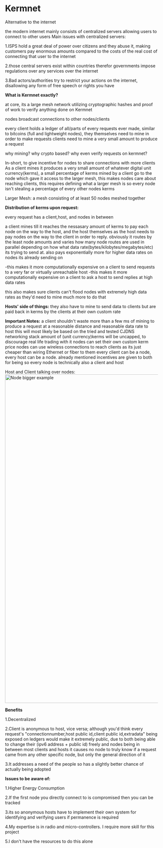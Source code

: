 # Kermnet
Alternative to the internet


the modern internet mainly consists of centralized servers allowing users to connect to other users
Main issues with centralized servers:

1.ISPS hold a great deal of power over citizens and they abuse it, making customers pay enormous amounts compared to the costs of the real cost of connecting that user to the internet

2.those central servers exist within countries therefor governments impose regulations over any services over the internet

3.Bad actors/authorities try to restrict your actions on the internet, disallowing any form of free speech or rights you have


**What is Kermnet exactly?**

at core, its a large mesh network utilizing cryptographic hashes and proof of work to verify anything done on Kermnet

nodes broadcast connections to other nodes/clients

every client holds a ledger of all/parts of every requests ever made, similar to bitcoins (full and lightweight nodes), they themselves need to mine in order to make requests
clients need to mine a very small amount to produce a request

why mining? why crypto based? why even verify requests on kermnet?

In-short, to give incentive for nodes to share connections with more clients
As a client mines it produces a very small amount of whatever digital unit currency(kerms), a small percentage of kerms mined by a client go to the node which gave it access to the larger mesh, this makes nodes care about reaching clients, this requires defining what a larger mesh is so every node isn't stealing a percentage of every other nodes kerms 

Larger Mesh: a mesh consisting of at least 50 nodes meshed together


**Distribution of kerms upon request:**

every request has a client,host, and nodes in between

a client mines till it reaches the nessasary amount of kerms to pay each node on the way to the host, and the host themselves as the host needs to pay nodes on the way to the client in order to reply. obviously it routes by the least node amounts and varies how many node routes are used in parallel depending on how what data rate(bytes/kilobytes/megabytes/etc) its trying to send at. also pays exponentially more for higher data rates on nodes its already sending on

-this makes it more computationally expensive on a client to send requests to a very far or virtually unreachable host
-this makes it more computationally expensive on a client to ask a host to send replies at high data rates

this also makes sure clients can't flood nodes with extremely high data rates as they'd need to mine much more to do that



**Hosts' side of things:**
they also have to mine to send data to clients but are paid back in kerms by the clients at their own custom rate












**Important Notes:**
a client shouldn't waste more than a few ms of mining to produce a request at a reasonable distance and reasonable data rate to host
this will most likely be based on the tried and tested CJDNS networking stack
amount of (unit currency)kerms will be uncapped, to discourage real life trading with it
nodes can set their own custom kerm price
nodes can use wireless connections to reach clients as its just cheaper than wiring Ethernet or fiber to them
every client can be a node, every host can be a node. already mentioned incentives are given to both for being so
every node is technically also a client and host



Host and Client talking over nodes:
<img width="1080" height="1080" alt="Node bigger example" src="https://github.com/user-attachments/assets/1d3b579d-48da-4a0e-ac11-2696f47d6f1a" />






**Benefits**

1.Decentralized

2.Client is anonymous to host, vice versa; although you'd think every request's "connectionnumber,host public id,client public id,extradata" being exposed on ledgers would make it extremely public, due to both being able to change their (ipv6 address + public id) freely and nodes being in between most clients and hosts it causes no node to truly know if a request came from any other specific node, but only the general direction of it

3.It addresses a need of the people so has a slightly better chance of actually being adopted


**Issues to be aware of:**

1.Higher Energy Consumption

2.If the first node you directly connect to is compromised then you can be tracked

3.its so anonymous hosts have to implement their own system for identifying and verifying users if permanence is required

4.My expertise is in radio and micro-controllers. I require more skill for this project

5.I don't have the resources to do this alone
